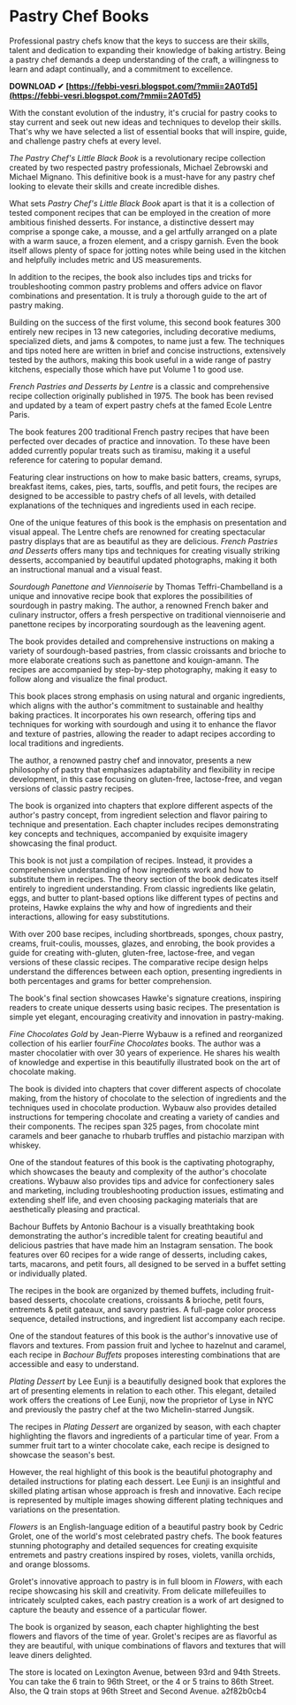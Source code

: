 # Pastry Chef Books
 
 
Professional pastry chefs know that the keys to success are their skills, talent and dedication to expanding their knowledge of baking artistry. Being a pastry chef demands a deep understanding of the craft, a willingness to learn and adapt continually, and a commitment to excellence.
 
**DOWNLOAD ✔ [https://febbi-vesri.blogspot.com/?mmii=2A0Td5](https://febbi-vesri.blogspot.com/?mmii=2A0Td5)**


 
With the constant evolution of the industry, it's crucial for pastry cooks to stay current and seek out new ideas and techniques to develop their skills. That's why we have selected a list of essential books that will inspire, guide, and challenge pastry chefs at every level.
 
*The Pastry Chef's Little Black Book* is a revolutionary recipe collection created by two respected pastry professionals, Michael Zebrowski and Michael Mignano. This definitive book is a must-have for any pastry chef looking to elevate their skills and create incredible dishes.
 
What sets *Pastry Chef's Little Black Book* apart is that it is a collection of tested component recipes that can be employed in the creation of more ambitious finished desserts. For instance, a distinctive dessert may comprise a sponge cake, a mousse, and a gel artfully arranged on a plate with a warm sauce, a frozen element, and a crispy garnish. Even the book itself allows plenty of space for jotting notes while being used in the kitchen and helpfully includes metric and US measurements.
 
In addition to the recipes, the book also includes tips and tricks for troubleshooting common pastry problems and offers advice on flavor combinations and presentation. It is truly a thorough guide to the art of pastry making.

Building on the success of the first volume, this second book features 300 entirely new recipes in 13 new categories, including decorative mediums, specialized diets, and jams & compotes, to name just a few. The techniques and tips noted here are written in brief and concise instructions, extensively tested by the authors, making this book useful in a wide range of pastry kitchens, especially those which have put Volume 1 to good use.
 
*French Pastries and Desserts by Lentre* is a classic and comprehensive recipe collection originally published in 1975. The book has been revised and updated by a team of expert pastry chefs at the famed Ecole Lentre Paris.
 
The book features 200 traditional French pastry recipes that have been perfected over decades of practice and innovation. To these have been added currently popular treats such as tiramisu, making it a useful reference for catering to popular demand.
 
Featuring clear instructions on how to make basic batters, creams, syrups, breakfast items, cakes, pies, tarts, souffls, and petit fours, the recipes are designed to be accessible to pastry chefs of all levels, with detailed explanations of the techniques and ingredients used in each recipe.
 
One of the unique features of this book is the emphasis on presentation and visual appeal. The Lentre chefs are renowned for creating spectacular pastry displays that are as beautiful as they are delicious. *French Pastries and Desserts* offers many tips and techniques for creating visually striking desserts, accompanied by beautiful updated photographs, making it both an instructional manual and a visual feast.
 
*Sourdough Panettone and Viennoiserie* by Thomas Teffri-Chambelland is a unique and innovative recipe book that explores the possibilities of sourdough in pastry making. The author, a renowned French baker and culinary instructor, offers a fresh perspective on traditional viennoiserie and panettone recipes by incorporating sourdough as the leavening agent.
 
The book provides detailed and comprehensive instructions on making a variety of sourdough-based pastries, from classic croissants and brioche to more elaborate creations such as panettone and kouign-amann. The recipes are accompanied by step-by-step photography, making it easy to follow along and visualize the final product.
 
This book places strong emphasis on using natural and organic ingredients, which aligns with the author's commitment to sustainable and healthy baking practices. It incorporates his own research, offering tips and techniques for working with sourdough and using it to enhance the flavor and texture of pastries, allowing the reader to adapt recipes according to local traditions and ingredients.
 
The author, a renowned pastry chef and innovator, presents a new philosophy of pastry that emphasizes adaptability and flexibility in recipe development, in this case focusing on gluten-free, lactose-free, and vegan versions of classic pastry recipes.
 
The book is organized into chapters that explore different aspects of the author's pastry concept, from ingredient selection and flavor pairing to technique and presentation. Each chapter includes recipes demonstrating key concepts and techniques, accompanied by exquisite imagery showcasing the final product.
 
This book is not just a compilation of recipes. Instead, it provides a comprehensive understanding of how ingredients work and how to substitute them in recipes. The theory section of the book dedicates itself entirely to ingredient understanding. From classic ingredients like gelatin, eggs, and butter to plant-based options like different types of pectins and proteins, Hawke explains the why and how of ingredients and their interactions, allowing for easy substitutions.
 
With over 200 base recipes, including shortbreads, sponges, choux pastry, creams, fruit-coulis, mousses, glazes, and enrobing, the book provides a guide for creating with-gluten, gluten-free, lactose-free, and vegan versions of these classic recipes. The comparative recipe design helps understand the differences between each option, presenting ingredients in both percentages and grams for better comprehension.
 
The book's final section showcases Hawke's signature creations, inspiring readers to create unique desserts using basic recipes. The presentation is simple yet elegant, encouraging creativity and innovation in pastry-making.
 
*Fine Chocolates Gold* by Jean-Pierre Wybauw is a refined and reorganized collection of his earlier four*Fine Chocolates* books. The author was a master chocolatier with over 30 years of experience. He shares his wealth of knowledge and expertise in this beautifully illustrated book on the art of chocolate making.
 
The book is divided into chapters that cover different aspects of chocolate making, from the history of chocolate to the selection of ingredients and the techniques used in chocolate production. Wybauw also provides detailed instructions for tempering chocolate and creating a variety of candies and their components. The recipes span 325 pages, from chocolate mint caramels and beer ganache to rhubarb truffles and pistachio marzipan with whiskey.
 
One of the standout features of this book is the captivating photography, which showcases the beauty and complexity of the author's chocolate creations. Wybauw also provides tips and advice for confectionery sales and marketing, including troubleshooting production issues, estimating and extending shelf life, and even choosing packaging materials that are aesthetically pleasing and practical.
 
Bachour Buffets by Antonio Bachour is a visually breathtaking book demonstrating the author's incredible talent for creating beautiful and delicious pastries that have made him an Instagram sensation. The book features over 60 recipes for a wide range of desserts, including cakes, tarts, macarons, and petit fours, all designed to be served in a buffet setting or individually plated.
 
The recipes in the book are organized by themed buffets, including fruit-based desserts, chocolate creations, croissants & brioche, petit fours, entremets & petit gateaux, and savory pastries. A full-page color process sequence, detailed instructions, and ingredient list accompany each recipe.
 
One of the standout features of this book is the author's innovative use of flavors and textures. From passion fruit and lychee to hazelnut and caramel, each recipe in *Bachour Buffets* proposes interesting combinations that are accessible and easy to understand.
 
*Plating Dessert* by Lee Eunji is a beautifully designed book that explores the art of presenting elements in relation to each other. This elegant, detailed work offers the creations of Lee Eunji, now the proprietor of Lyse in NYC and previously the pastry chef at the two Michelin-starred Jungsik.
 
The recipes in *Plating Dessert* are organized by season, with each chapter highlighting the flavors and ingredients of a particular time of year. From a summer fruit tart to a winter chocolate cake, each recipe is designed to showcase the season's best.
 
However, the real highlight of this book is the beautiful photography and detailed instructions for plating each dessert. Lee Eunji is an insightful and skilled plating artisan whose approach is fresh and innovative. Each recipe is represented by multiple images showing different plating techniques and variations on the presentation.
 
*Flowers* is an English-language edition of a beautiful pastry book by Cedric Grolet, one of the world's most celebrated pastry chefs. The book features stunning photography and detailed sequences for creating exquisite entremets and pastry creations inspired by roses, violets, vanilla orchids, and orange blossoms.
 
Grolet's innovative approach to pastry is in full bloom in *Flowers*, with each recipe showcasing his skill and creativity. From delicate millefeuilles to intricately sculpted cakes, each pastry creation is a work of art designed to capture the beauty and essence of a particular flower.
 
The book is organized by season, each chapter highlighting the best flowers and flavors of the time of year. Grolet's recipes are as flavorful as they are beautiful, with unique combinations of flavors and textures that will leave diners delighted.
 
The store is located on Lexington Avenue, between 93rd and 94th Streets. You can take the 6 train to 96th Street, or the 4 or 5 trains to 86th Street. Also, the Q train stops at 96th Street and Second Avenue.
 a2f82b0cb4
 
